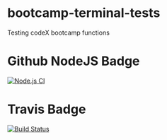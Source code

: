 # bootcamp-terminal-tests
Testing codeX bootcamp functions

# Github NodeJS Badge

[![Node.js CI](https://github.com/VeranoSA/bootcamp-terminal-tests/actions/workflows/node.js.yml/badge.svg)](https://github.com/VeranoSA/bootcamp-terminal-tests/actions/workflows/node.js.yml)

# Travis Badge
[![Build Status](https://travis-ci.com/VeranoSA/bootcamp-terminal-tests.svg?branch=master)](https://travis-ci.com/VeranoSA/bootcamp-terminal-tests)